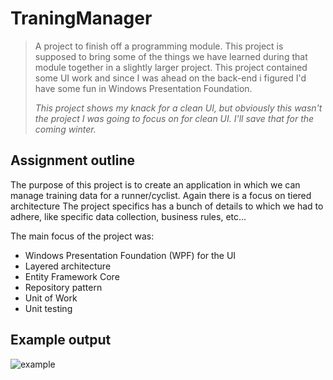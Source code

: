 # TraningManager

> A project to finish off a programming module. This project is supposed to bring some of the things we have learned during that module together in a slightly larger project. This project contained some UI work and since I was ahead on the back-end i figured I'd have some fun in Windows Presentation Foundation.
>  
>
> *This project shows my knack for a clean UI, but obviously this wasn't the project I was going to focus on for clean UI. I'll save that for the coming winter.*

## Assignment outline

The purpose of this project is to create an application in which we can manage training data for a runner/cyclist. Again there is a focus on tiered architecture
The project specifics has a bunch of details to which we had to adhere, like specific data collection, business rules, etc...

The main focus of the project was:

- Windows Presentation Foundation (WPF) for the UI
- Layered architecture
- Entity Framework Core
- Repository pattern
- Unit of Work
- Unit testing

## Example output

![example](https://vangijseghem.be/ImageStore/example.gif "Example")
